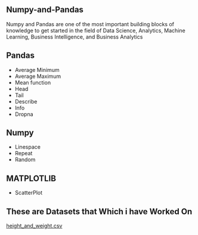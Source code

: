 ## Numpy-and-Pandas

Numpy and Pandas are one of the most important building blocks of knowledge to get started in the field of Data Science, Analytics, Machine Learning, Business Intelligence, and Business Analytics

## Pandas

* Average Minimum
* Average Maximum
* Mean function
* Head
* Tail
* Describe
* Info
* Dropna

## Numpy 

* Linespace
* Repeat
* Random

## MATPLOTLIB

* ScatterPlot

## These are Datasets that Which i have Worked On 


[height_and_weight.csv](https://github.com/anandT9999/DSFundamentals/files/9653875/height_and_weight.csv)
